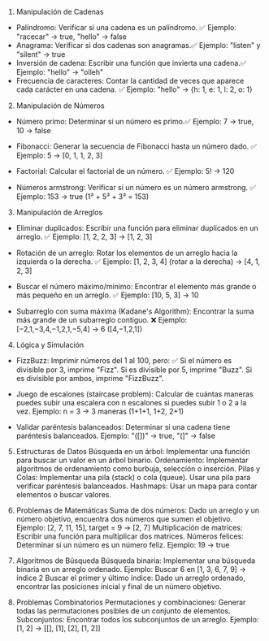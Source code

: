 
1. Manipulación de Cadenas

- Palíndromo: Verificar si una cadena es un palíndromo. ✅
Ejemplo: "racecar" → true, "hello" → false
- Anagrama: Verificar si dos cadenas son anagramas.✅
Ejemplo: "listen" y "silent" → true
- Inversión de cadena: Escribir una función que invierta una cadena.✅
Ejemplo: "hello" → "olleh"
- Frecuencia de caracteres: Contar la cantidad de veces que aparece cada carácter en una cadena. ✅
Ejemplo: "hello" → {h: 1, e: 1, l: 2, o: 1}


2. Manipulación de Números
- Número primo: Determinar si un número es primo.✅
Ejemplo: 7 → true, 10 → false

- Fibonacci: Generar la secuencia de Fibonacci hasta un número dado. ✅
Ejemplo: 5 → [0, 1, 1, 2, 3]

- Factorial: Calcular el factorial de un número. ✅
Ejemplo: 5! → 120

- Números armstrong: Verificar si un número es un número armstrong. ✅
Ejemplo: 153 → true (1³ + 5³ + 3³ = 153)



3. Manipulación de Arreglos
- Eliminar duplicados: Escribir una función para eliminar duplicados en un arreglo. ✅
Ejemplo: [1, 2, 2, 3] → [1, 2, 3]

- Rotación de un arreglo: Rotar los elementos de un arreglo hacia la izquierda o la derecha. ✅
Ejemplo: [1, 2, 3, 4] (rotar a la derecha) → [4, 1, 2, 3]

- Buscar el número máximo/mínimo: Encontrar el elemento más grande o más pequeño en un arreglo. ✅
Ejemplo: [10, 5, 3] → 10

- Subarreglo con suma máxima (Kadane's Algorithm): Encontrar la suma más grande de un subarreglo contiguo. ❌
Ejemplo: [−2,1,−3,4,−1,2,1,−5,4] → 6 ([4,−1,2,1])



4. Lógica y Simulación
- FizzBuzz: Imprimir números del 1 al 100, pero: ✅
Si el número es divisible por 3, imprime "Fizz".
Si es divisible por 5, imprime "Buzz".
Si es divisible por ambos, imprime "FizzBuzz".

- Juego de escalones (staircase problem): Calcular de cuántas maneras puedes subir una escalera con n escalones si puedes subir 1 o 2 a la vez.
Ejemplo: n = 3 → 3 maneras (1+1+1, 1+2, 2+1)

- Validar paréntesis balanceados: Determinar si una cadena tiene paréntesis balanceados.
Ejemplo: "([])" → true, "(]" → false


5. Estructuras de Datos
Búsqueda en un árbol: Implementar una función para buscar un valor en un árbol binario.
Ordenamiento: Implementar algoritmos de ordenamiento como burbuja, selección o inserción.
Pilas y Colas:
Implementar una pila (stack) o cola (queue).
Usar una pila para verificar paréntesis balanceados.
Hashmaps: Usar un mapa para contar elementos o buscar valores.


6. Problemas de Matemáticas
Suma de dos números: Dado un arreglo y un número objetivo, encuentra dos números que sumen el objetivo.
Ejemplo: [2, 7, 11, 15], target = 9 → [2, 7]
Multiplicación de matrices: Escribir una función para multiplicar dos matrices.
Números felices: Determinar si un número es un número feliz.
Ejemplo: 19 → true


7. Algoritmos de Búsqueda
Búsqueda binaria: Implementar una búsqueda binaria en un arreglo ordenado.
Ejemplo: Buscar 6 en [1, 3, 6, 7, 9] → índice 2
Buscar el primer y último índice: Dado un arreglo ordenado, encontrar las posiciones inicial y final de un número objetivo.


8. Problemas Combinatorios
Permutaciones y combinaciones: Generar todas las permutaciones posibles de un conjunto de elementos.
Subconjuntos: Encontrar todos los subconjuntos de un arreglo.
Ejemplo: [1, 2] → [[], [1], [2], [1, 2]]